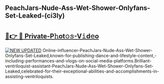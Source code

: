 ## PeachJars-Nude-Ass-Wet-Shower-Onlyfans-Set-Leaked-(ci3ly)


# <h2><a href="https://mediaupload.pro?-19M">🔗👉 🔴 Private-P𝚑ot𝚘𝚜-V𝚒d𝚎o</a></h2>

[![NEW UPDATED](https://i.imgur.com/0qMVB7G.gif)](https://mediaupload.pro?-19M)
Online-influencer-PeachJars-Nude-Ass-Wet-Shower-Onlyfans-Set-Leaked,known-for-publishing-dance-and-lifestyle-content,-including-performances-and-vlogs-on-social-media-platforms.Brilliant-ventriloquist-assistant-PeachJars-Nude-Ass-Wet-Shower-Onlyfans-Set-Leaked,celebrated-for-their-exceptional-abilities-and-accomplishments-in-assisting-ventriloquists.  